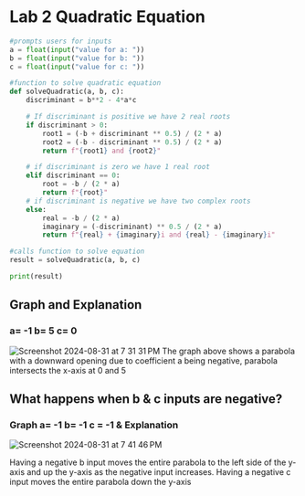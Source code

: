 # Lab 2 Quadratic Equation 

```python
#prompts users for inputs
a = float(input("value for a: "))
b = float(input("value for b: "))
c = float(input("value for c: "))

#function to solve quadratic equation
def solveQuadratic(a, b, c):
    discriminant = b**2 - 4*a*c

    # If discriminant is positive we have 2 real roots
    if discriminant > 0:
        root1 = (-b + discriminant ** 0.5) / (2 * a)
        root2 = (-b - discriminant ** 0.5) / (2 * a)
        return f"{root1} and {root2}"

    # if discriminant is zero we have 1 real root  
    elif discriminant == 0:
        root = -b / (2 * a)
        return f"{root}"
    # if discriminant is negative we have two complex roots
    else:
        real = -b / (2 * a)
        imaginary = (-discriminant) ** 0.5 / (2 * a)
        return f"{real} + {imaginary}i and {real} - {imaginary}i"

#calls function to solve equation
result = solveQuadratic(a, b, c)

print(result)
``` 
## Graph and Explanation 
### a= -1 b= 5 c= 0
![Screenshot 2024-08-31 at 7 31 31 PM](https://github.com/user-attachments/assets/b32643ac-fa13-4283-8893-d1a172f8ffaf) 
The graph above shows a parabola with a downward opening due to coefficient a being negative, parabola intersects the x-axis at 0 and 5

## What happens when b & c inputs are negative? 

### Graph a= -1 b= -1 c = -1 & Explanation
![Screenshot 2024-08-31 at 7 41 46 PM](https://github.com/user-attachments/assets/57264114-3828-4fc9-bd1a-347db21322af)

Having a negative b input moves the entire parabola to the left side of the y-axis and up the y-axis as the negative input increases.
Having a negative c input moves the entire parabola down the y-axis 
